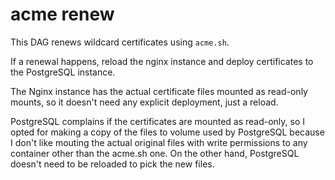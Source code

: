 # acme renew

This DAG renews wildcard certificates using `acme.sh`.

If a renewal happens, reload the nginx instance and deploy certificates to the
PostgreSQL instance.

The Nginx instance has the actual certificate files mounted as read-only
mounts, so it doesn't need any explicit deployment, just a reload.

PostgreSQL complains if the certificates are mounted as read-only, so I opted
for making a copy of the files to volume used by PostgreSQL because I don't
like mouting the actual original files with write permissions to any container
other than the acme.sh one.
On the other hand, PostgreSQL doesn't need to be reloaded to pick the new
files.
